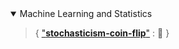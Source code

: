 <details open>
    <summary>Machine Learning and Statistics</summary>

[//]: # (====================================================================)
[//]: # ( ./hdp/mls )
[//]: # (====================================================================)

> { ["**stochasticism-coin-flip**"](https://github.com/E6985/L8733/blob/master/src/hdp/mls/stochasticism-coin-flip.ipynb) : &#x1F530; }

</details>
